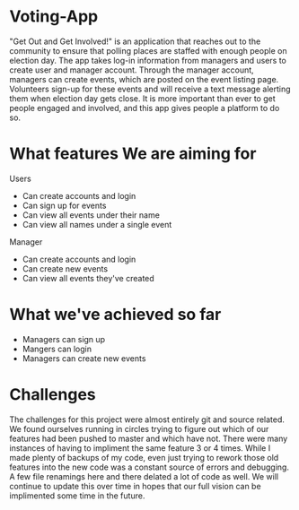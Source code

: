 # Voting-App

"Get Out and Get Involved!" is an application that reaches out to the community to ensure that polling places are staffed with enough people on election day.  The app takes log-in information from managers and users to create user and manager account. Through the manager account, managers can create events, which are posted on the event listing page. Volunteers sign-up for these events and will receive a text message alerting them when election day gets close.  It is more important than ever to get people engaged and involved, and this app gives people a platform to do so. 

# What features We are aiming for

Users

- Can  create accounts and login
- Can sign up for events
- Can view all events under their name
-  Can view all names under a single event

Manager

- Can create accounts and login
- Can create new events
- Can view all events they've created

# What we've achieved so far

- Managers can sign up
- Mangers can login 
- Managers can create new events

# Challenges
The challenges for this project were almost entirely git and source related.  We found ourselves running in circles trying to figure out which of our features had been pushed to master and which have not. There were many instances of having to impliment the same feature 3 or 4 times.  While I made plenty of backups of my code, even just trying to rework those old features into the new code was a constant source of errors and debugging. A few file renamings here and there delated a lot of code as well. We will continue to update this over time in hopes that our full vision can be implimented some time in the future. 